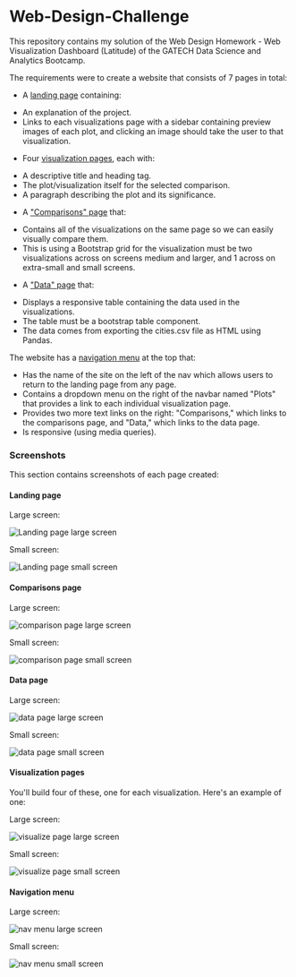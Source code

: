 # Web-Design-Challenge

This repository contains my solution of the Web Design Homework  - Web Visualization Dashboard (Latitude) of the GATECH Data Science and Analytics Bootcamp.

The requirements were to create a website that consists of 7 pages in total:

- A [landing page](#landing-page) containing:
* An explanation of the project.
* Links to each visualizations page with a sidebar containing preview images of each plot, and clicking an image should take the user to that visualization.

- Four [visualization pages](#visualization-pages), each with:
* A descriptive title and heading tag.
* The plot/visualization itself for the selected comparison.
* A paragraph describing the plot and its significance.

- A ["Comparisons" page](#comparisons-page) that:
* Contains all of the visualizations on the same page so we can easily visually compare them. 
* This is using a Bootstrap grid for the visualization must be two visualizations across on screens medium and larger, and 1 across on extra-small and small screens.

- A ["Data" page](#data-page) that:
* Displays a responsive table containing the data used in the visualizations.
* The table must be a bootstrap table component.
* The data comes from exporting the cities.csv file as HTML using Pandas.

The website has a [navigation menu](#navigation-menu) at the top that:
* Has the name of the site on the left of the nav which allows users to return to the landing page from any page.
* Contains a dropdown menu on the right of the navbar named "Plots" that provides a link to each individual visualization page.
* Provides two more text links on the right: "Comparisons," which links to the comparisons page, and "Data," which links to the data page.
* Is responsive (using media queries).

### Screenshots

This section contains screenshots of each page created:

#### <a id="landing-page"></a>Landing page

Large screen:

![Landing page large screen](Images/landingResize.png)

Small screen:

![Landing page small screen](Images/landing-sm.png)

#### <a id="comparisons-page"></a>Comparisons page

Large screen:

![comparison page large screen](Images/comparison-lg.png)

Small screen:

![comparison page small screen](Images/comparison-sm.png)

#### <a id="data-page"></a>Data page

Large screen:

![data page large screen](Images/data-lg.png)

Small screen:

![data page small screen](Images/data-sm.png)

#### <a id="visualization-pages"></a>Visualization pages

You'll build four of these, one for each visualization. Here's an example of one:

Large screen:

![visualize page large screen](Images/visualize-lg.png)

Small screen:

![visualize page small screen](Images/visualize-sm.png)

#### <a id="navigation-menu"></a>Navigation menu

Large screen:

![nav menu large screen](Images/nav-lg.png)

Small screen:

![nav menu small screen](Images/nav-sm.png)

